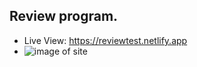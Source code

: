 ## Review program.

- Live View: https://reviewtest.netlify.app
- ![image of site](https://i.ibb.co/WHgpzFN/review-site.png)
